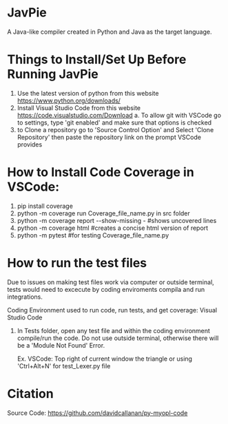 # JavPie
A Java-like compiler created in Python and Java as the target language.

# Things to Install/Set Up Before Running JavPie
1. Use the latest version of python from this website https://www.python.org/downloads/
2. Install Visual Studio Code from this website https://code.visualstudio.com/Download
    a. To allow git with VSCode go to settings, type 'git enabled' and make sure that options is checked
3. to Clone a repository go to 'Source Control Option' and Select 'Clone Repository' then paste the repository link on the prompt VSCode provides



# How to Install Code Coverage in VSCode:
1. pip install coverage
2. python -m coverage run Coverage_file_name.py in src folder
3. python -m coverage report --show-missing - #shows uncovered lines
4. python -m coverage html #creates a concise html version of report
5. python -m pytest #for testing Coverage_file_name.py



# How to run the test files

Due to issues on making test files work via computer or outside terminal, tests would need to excecute by coding enviroments compila and run integrations.

Coding Environment used to run code, run tests, and get coverage: Visual Studio Code

1. In Tests folder, open any test file and within the coding environment compile/run the code. Do not use outside terminal,
    otherwise there will be a 'Module Not Found' Error.
 
    Ex. VSCode: Top right of current window the triangle or using 'Ctrl+Alt+N' for test_Lexer.py file

# Citation
Source Code:
https://github.com/davidcallanan/py-myopl-code